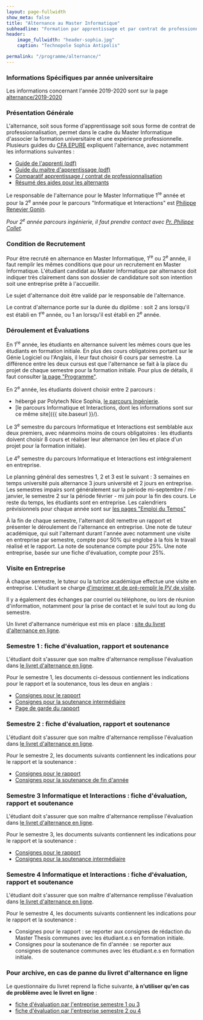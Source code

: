 ```yaml
---
layout: page-fullwidth
show_meta: false
title: "Alternance au Master Informatique"
subheadline: "Formation par apprentissage et par contrat de professionnalisation"
header:
    image_fullwidth: "header-sophia.jpg"
    caption: "Technopole Sophia Antipolis"

permalink: "/programme/alternance/"
---
```


### Informations Spécifiques par année universitaire ###

Les informations concernant l'année 2019-2020 sont sur la page [alternance/2019-2020](./2019-2020)

### Présentation Générale ###

L'alternance, soit sous forme d'apprentissage soit sous forme de contrat de professionnalisation, permet dans le cadre du Master Informatique d'associer la formation universitaire et une expérience professionnelle. 
Plusieurs guides du [CFA EPURE](https://www.cfa-epure.com/) expliquent l'alternance, avec notamment les informations suivantes : 
  - [Guide de l'apprenti (pdf)](https://www.cfa-epure.com/media/GUIDE-DE-L-APPRENTI.pdf)
  - [Guide du maitre d'apprentissage (pdf)](https://www.cfa-epure.com/media/FORMASUP-GUIDE-DU-MAITRE-D-APPRENTISSAGE.pdf)
  - [Comparatif apprentissage / contrat de professionnalisation](http://www.cfa-epure.com/media/FICHE-CACP-03WEB.pdf)
  - [Résumé des aides pour les alternants](http://www.cfa-epure.com/lalternance-en-apprentissage/les-aides-pour-les-jeunes/)
  
Le responsable de l'alternance pour le Master Informatique 1<sup>re</sup> année et pour la 2<sup>e</sup> année pour le parcours "Informatique et Interactions" est [Philippe Renevier Gonin](http://www.i3s.unice.fr/~renevier/index.fr.html).<br />

_Pour 2<sup>e</sup> année parcours ingénierie, il faut prendre contact avec [Pr. Philippe Collet](http://www.i3s.unice.fr/Philippe_Collet/)._

### Condition de Recrutement ###

Pour être recruté en alternance en Master Informatique, 1<sup>re</sup> ou 2<sup>e</sup> année, il faut remplir les mêmes conditions que pour un recrutement en Master Informatique. L'étudiant candidat au Master Informatique par alternance doit indiquer très clairement dans son dossier de candidature soit son intention soit une entreprise prête à l'accueillir.

Le sujet d'alternance doit être validé par le responsable de l'alternance. 

Le contrat d'alternance porte sur la durée du diplôme : soit 2 ans lorsqu'il est établi en 1<sup>re</sup> année, ou 1 an lorsqu'il est établi en 2<sup>e</sup> année.


### Déroulement et Évaluations ###

En 1<sup>re</sup>  année, les étudiants en alternance suivent les mêmes cours que les étudiants en formation initiale. En plus des cours obligatoires portant sur le Génie Logiciel ou l'Anglais, il leur faut choisir 6 cours par semestre. La différence entre les deux cursus est que l'alternance se fait à la place du projet de chaque semestre pour la formation initiale. Pour plus de détails, il faut consulter [la page "Programme"](../master).

En 2<sup>e</sup> année, les étudiants doivent choisir entre 2 parcours : 
  - hébergé par Polytech Nice Sophia, [le parcours Ingénierie](http://unice.fr/polytechnice/fr/formation/informatique/specialite_si5). 
  - [le parcours Informatique et Interactions, dont les informations sont sur ce même site]({{ site.baseurl }}/).
  
Le 3<sup>e</sup> semestre du parcours Informatique et Interactions est semblable aux deux premiers, avec néanmoins moins de cours obligatoires : les étudiants doivent choisir 8 cours et réaliser leur alternance (en lieu et place d'un projet pour la formation initiale).

Le 4<sup>e</sup> semestre du parcours Informatique et Interactions est intégralement en entreprise.

Le planning général des semestres 1, 2 et 3 est le suivant : 3 semaines en temps université puis alternance 3 jours université et 2 jours en entreprise. Les semestres impairs sont généralement sur la période mi-septembre / mi-janvier, le  semestre 2 sur la période février - mi juin pour la fin des cours. Le reste du temps, les étudiants sont en entreprise. Les calendriers prévisionnels pour chaque année sont sur [les pages "Emploi du Temps"](../../edt)
  
À la fin de chaque semestre, l'alternant doit remettre un rapport et présenter le déroulement de l'alternance en entreprise. Une note de tuteur académique, qui suit l'alternant durant l'année avec notamment une visite en entreprise par semestre, compte pour 50% qui englobe à la fois le travail réalisé et le rapport. La note de soutenance compte pour 25%. Une note entreprise, basée sur une fiche d'évaluation, compte pour 25%.

### Visite en Entreprise ###

À chaque semestre, le tuteur ou la tutrice académique effectue une visite en entreprise. L'étudiant se charge [d'imprimer et de pré-remplir le PV de visite](https://unice-my.sharepoint.com/:b:/g/personal/philippe_renevier_unice_fr/EVYdlsR0kptIrDZ644f5oRkBdmJMWg9ATcG19VSrmVIngg?e=WaKurg).

Il y a également des échanges par courriel ou téléphone, ou lors de réunion d'information, notamment pour la prise de contact et le suivi tout au long du semestre. 

Un livret d'alternance numérique est mis en place : [site du livret d'alternance en ligne](http://www.livret-electronique.cfa-epure.com/).

### Semestre 1 : fiche d'évaluation, rapport et soutenance ###

L'étudiant doit s'assurer que son maître d'alternance remplisse l'évaluation dans [le livret d'alternance en ligne](http://www.livret-electronique.cfa-epure.com/).

Pour le semestre 1, les documents ci-dessous contiennent les indications pour le rapport et la soutenance, tous les deux en anglais : 

- [Consignes pour le rapport](https://unice-my.sharepoint.com/:w:/g/personal/philippe_renevier_unice_fr/EW3aeGRiB0RFmqvtFXRdfQcBAEIpm56OPzm7HXgHl1wy7A?e=XiRdrk)
- [Consignes pour la soutenance intermédiaire](https://unice-my.sharepoint.com/:w:/g/personal/philippe_renevier_unice_fr/Ec3dGZNgy9pMtje0263ZB3wBKbyTW0dmP0dK4xj7AKW1WQ?e=abWbfe)
- [Page de garde du rapport](https://unice-my.sharepoint.com/:w:/g/personal/philippe_renevier_unice_fr/Ea17s5mJDT9Hohp2OWsJFDIBH4ikPrltk0WwgIcRGFlrlg?e=8Ano4o)


### Semestre 2 : fiche d'évaluation, rapport et soutenance ###

L'étudiant doit s'assurer que son maître d'alternance remplisse l'évaluation dans [le livret d'alternance en ligne](http://www.livret-electronique.cfa-epure.com/).

Pour le semestre 2, les documents suivants contiennent les indications pour le rapport et la soutenance : 

- [Consignes pour le rapport](https://unice-my.sharepoint.com/:w:/g/personal/philippe_renevier_unice_fr/EW3aeGRiB0RFmqvtFXRdfQcBAEIpm56OPzm7HXgHl1wy7A?e=XiRdrk)
- [Consignes pour la soutenance de fin d'année](https://unice-my.sharepoint.com/:w:/g/personal/philippe_renevier_unice_fr/EQFdRwZ4OEBDlYMQr2Dsg7sB8_9weCv6G3C1FQJLCUtb_A?e=iYJJP4)


### Semestre 3 Informatique et Interactions : fiche d'évaluation, rapport et soutenance ###

L'étudiant doit s'assurer que son maître d'alternance remplisse l'évaluation dans [le livret d'alternance en ligne](http://www.livret-electronique.cfa-epure.com/).

Pour le semestre 3, les documents suivants contiennent les indications pour le rapport et la soutenance : 

- [Consignes pour le rapport](https://unice-my.sharepoint.com/:w:/g/personal/philippe_renevier_unice_fr/EW3aeGRiB0RFmqvtFXRdfQcBAEIpm56OPzm7HXgHl1wy7A?e=XiRdrk)
- [Consignes pour la soutenance intermédiaire](https://unice-my.sharepoint.com/:w:/g/personal/philippe_renevier_unice_fr/Ec3dGZNgy9pMtje0263ZB3wBKbyTW0dmP0dK4xj7AKW1WQ?e=abWbfe)


### Semestre 4 Informatique et Interactions : fiche d'évaluation, rapport et soutenance ###

L'étudiant doit s'assurer que son maître d'alternance remplisse l'évaluation dans [le livret d'alternance en ligne](http://www.livret-electronique.cfa-epure.com/).

Pour le semestre 4, les documents suivants contiennent les indications pour le rapport et la soutenance : 

- Consignes pour le rapport : se reporter aux consignes de rédaction du Master Thesis communes avec les étudiant.e.s en formation initiale. 
- Consignes pour la soutenance de fin d'année : se reporter aux consignes de soutenance communes avec les étudiant.e.s en formation initiale.

### Pour archive, en cas de panne du livret d'alternance en ligne ###

Le questionnaire du livret reprend la fiche suivante, <strong>à n'utiliser qu'en cas de problème avec le livret en ligne</strong> : 
  * [fiche d'évaluation par l'entreprise semestre 1 ou 3](https://unice-my.sharepoint.com/:w:/g/personal/philippe_renevier_unice_fr/EQJS7avOUbBOth7GfovO3lABR_NGoK6qMxvG0VMI35EvdQ?e=aLi76T)
  * [fiche d'évaluation par l'entreprise semestre 2 ou 4](https://unice-my.sharepoint.com/:w:/g/personal/philippe_renevier_unice_fr/EZeb_Jr3Xd9LlyYZVjwodmAB5i2x_N9vR8KkRrD4LDWYVw?e=pJEmPe)